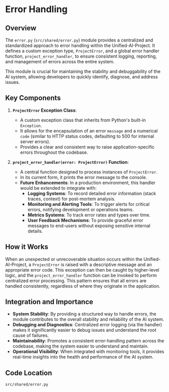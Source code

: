 # Error Handling

## Overview

The `error.py` (`src/shared/error.py`) module provides a centralized and standardized approach to error handling within the Unified-AI-Project. It defines a custom exception type, `ProjectError`, and a global error handler function, `project_error_handler`, to ensure consistent logging, reporting, and management of errors across the entire system.

This module is crucial for maintaining the stability and debuggability of the AI system, allowing developers to quickly identify, diagnose, and address issues.

## Key Components

1.  **`ProjectError` Exception Class**: 
    *   A custom exception class that inherits from Python's built-in `Exception`.
    *   It allows for the encapsulation of an error `message` and a numerical `code` (similar to HTTP status codes, defaulting to 500 for internal server errors).
    *   Provides a clear and consistent way to raise application-specific errors throughout the codebase.

2.  **`project_error_handler(error: ProjectError)` Function**: 
    *   A central function designed to process instances of `ProjectError`.
    *   In its current form, it prints the error message to the console.
    *   **Future Enhancements**: In a production environment, this handler would be extended to integrate with:
        *   **Logging Systems**: To record detailed error information (stack traces, context) for post-mortem analysis.
        *   **Monitoring and Alerting Tools**: To trigger alerts for critical errors, notifying development or operations teams.
        *   **Metrics Systems**: To track error rates and types over time.
        *   **User Feedback Mechanisms**: To provide graceful error messages to end-users without exposing sensitive internal details.

## How it Works

When an unexpected or unrecoverable situation occurs within the Unified-AI-Project, a `ProjectError` is raised with a descriptive message and an appropriate error code. This exception can then be caught by higher-level logic, and the `project_error_handler` function can be invoked to perform centralized error processing. This pattern ensures that all errors are handled consistently, regardless of where they originate in the application.

## Integration and Importance

-   **System Stability**: By providing a structured way to handle errors, the module contributes to the overall stability and reliability of the AI system.
-   **Debugging and Diagnostics**: Centralized error logging (via the handler) makes it significantly easier to debug issues and understand the root cause of failures.
-   **Maintainability**: Promotes a consistent error-handling pattern across the codebase, making the system easier to understand and maintain.
-   **Operational Visibility**: When integrated with monitoring tools, it provides real-time insights into the health and performance of the AI system.

## Code Location

`src/shared/error.py`
